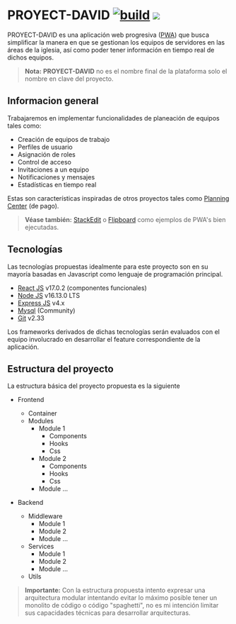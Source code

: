 # PROYECT-DAVID [![build](https://img.shields.io/badge/Build-0.0.1-green.svg)](https://semver.org) [![](https://img.shields.io/badge/Develop-ON-yellow.svg)](https://semver.org)
PROYECT-DAVID es una aplicación web progresiva ([PWA](https://developer.mozilla.org/en-US/docs/Web/Progressive_web_apps)) que busca simplificar la manera en que se gestionan los equipos de servidores en las áreas de la iglesia, así como poder tener información en tiempo real de dichos equipos.

> **Nota:**  **PROYECT-DAVID** no es el nombre final de la plataforma solo el nombre en clave del proyecto.

## Informacion general
Trabajaremos en implementar funcionalidades de planeación de equipos tales como:

 - Creación de equipos de trabajo
 - Perfiles de usuario
 - Asignación de roles
 - Control de acceso
 - Invitaciones a un equipo
 - Notificaciones y mensajes
 - Estadísticas en tiempo real

Estas son características inspiradas de otros proyectos tales como [Planning Center](https://www.planningcenter.com/) (de pago).

> **Véase también:**  [StackEdit](https://stackedit.io/) o [Flipboard](https://flipboard.com) como ejemplos de PWA's bien ejecutadas.

## Tecnologías
Las tecnologías propuestas idealmente para este proyecto son en su mayoría basadas en Javascript como lenguaje de programación principal.

 - [React JS](https://es.reactjs.org/) v17.0.2 (componentes funcionales)
 - [Node JS](https://nodejs.org/es/) v16.13.0 LTS 
 - [Express JS](https://expressjs.com/es/) v4.x
 - [Mysql](https://dev.mysql.com/) (Community)
 - [Git](https://git-scm.com/) v2.33

Los frameworks derivados de dichas tecnologías serán evaluados con  el equipo involucrado en desarrollar el feature correspondiente de la aplicación.

## Estructura del proyecto
La estructura básica del proyecto propuesta es la siguiente

 - Frontend
	 - Container
	 - Modules
		 - Module 1
			 - Components
			 - Hooks
			 - Css
		 - Module 2
			 - Components
			 - Hooks
			 - Css
		 - Module ...

 - Backend
	 - Middleware
		 - Module 1
		 - Module 2
		 - Module ...
	 - Services
		 - Module 1
		 - Module 2
		 - Module ...
	 - Utils

>**Importante:** Con la estructura propuesta intento expresar una arquitectura modular intentando evitar lo máximo posible tener un monolito de código o código "spaghetti", no es mi intención limitar sus capacidades técnicas para desarrollar arquitecturas.